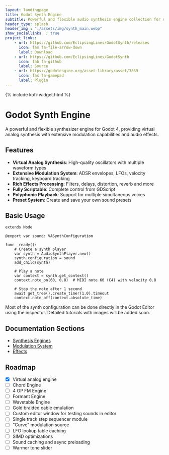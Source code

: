 ```yaml
---
layout: landingpage
title: Godot Synth Engine
subtitle: Powerful and flexible audio synthesis engine collection for use with the Godot 4.4+ <br>SFX and procedural music. 
header_type: splash
header_img : "./assets/img/synth_main.webp"
show_sociallinks  : true
project_links:
    - url: https://github.com/EclipsingLines/GodotSynth/releases
      icon: fas fa-file-arrow-down
      label: Download
    - url: https://github.com/EclipsingLines/GodotSynth
      icon: fab fa-github
      label: Source
    - url: https://godotengine.org/asset-library/asset/3839
      icon: fas fa-gamepad
      label: Plugin
---
```


{% include kofi-widget.html %}

# Godot Synth Engine

A powerful and flexible synthesizer engine for Godot 4, providing virtual analog synthesis with extensive modulation capabilities and audio effects.

## Features

- **Virtual Analog Synthesis**: High-quality oscillators with multiple waveform types
- **Extensive Modulation System**: ADSR envelopes, LFOs, velocity tracking, keyboard tracking
- **Rich Effects Processing**: Filters, delays, distortion, reverb and more
- **Fully Scriptable**: Complete control from GDScript
- **Polyphonic Playback**: Support for multiple simultaneous voices
- **Preset System**: Create and save your own sound presets

## Basic Usage

```gdscript
extends Node

@export var sound: VASynthConfiguration

func _ready():
    # Create a synth player
    var synth = AudioSynthPlayer.new()
    synth.configuration = sound
    add_child(synth)
    
    # Play a note
    var context = synth.get_context()
    context.note_on(60, 0.8)  # MIDI note 60 (C4) with velocity 0.8
    
    # Stop the note after 1 second
    await get_tree().create_timer(1.0).timeout
    context.note_off(context.absolute_time)
```

Most of the synth configuration can be done directly in the Godot Editor using the inspector. Detailed tutorials with images will be added soon.

## Documentation Sections

- [Synthesis Engines](engines.html)
- [Modulation System](modulation.html)
- [Effects](effects.html)

## Roadmap

- [x] Virtual analog engine
- [ ] Chord Engine
- [ ] 4 OP FM Engine
- [ ] Formant Engine
- [ ] Wavetable Engine
- [ ] Gold braided cable emulation
- [ ] Custom editor window for testing sounds in editor
- [ ] Single track step sequencer module
- [ ] "Curve" modulation source
- [ ] LFO lookup table caching
- [ ] SIMD optimizations
- [ ] Sound caching and async preloading
- [ ] Warmer tone slider

